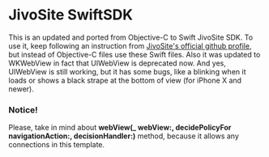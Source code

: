 # JivoSite SwiftSDK
This is an updated and ported from Objective-C to Swift JivoSite SDK. To use it, keep following an instruction from [JivoSite's official github profile](https://github.com/JivoSite/MobileSdk), but instead of Objective-C files use these Swift files. Also it was updated to WKWebView in fact that UIWebView is deprecated now. And yes, UIWebView is still working, but it has some bugs, like a blinking when it loads or shows a black strape at the bottom of view (for iPhone X and newer).

### Notice!
Please, take in mind about **webView(_ webView:, decidePolicyFor navigationAction:, decisionHandler:)** method, because it allows any connections in this template.

